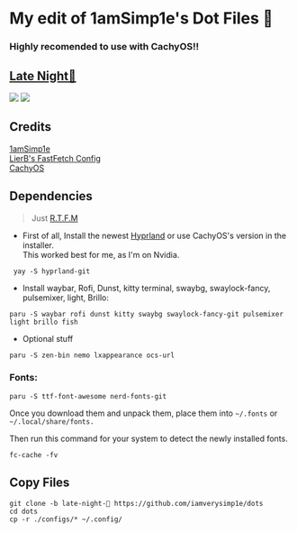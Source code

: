 # My edit of 1amSimp1e's Dot Files 📁


### Highly recomended to use with CachyOS!!

## [Late Night🌃]()

![](https://fuji.s-ul.eu/KDu0u966)
![](https://fuji.s-ul.eu/e8oXLpoo)

## Credits

[1amSimp1e](https://github.com/1amSimp1e/dots)\
[LierB's FastFetch Config](https://github.com/LierB/fastfetch) \
[CachyOS](https://cachyos.org)

## Dependencies

> Just [R.T.F.M](https://en.wikipedia.org/wiki/RTFM)

- First of all, Install the newest [Hyprland](https://hyprland.org/) or use CachyOS's  version in the installer. \
This worked best for me, as I'm on Nvidia.

 ```
  yay -S hyprland-git
 ```


- Install waybar, Rofi, Dunst, kitty terminal, swaybg, swaylock-fancy, pulsemixer, light, Brillo:

```
paru -S waybar rofi dunst kitty swaybg swaylock-fancy-git pulsemixer light brillo fish
```

- Optional stuff
```
paru -S zen-bin nemo lxappearance ocs-url 
```

### Fonts:

  ```
  paru -S ttf-font-awesome nerd-fonts-git
  ```

Once you download them and unpack them, place them into `~/.fonts` or `~/.local/share/fonts.`

Then run this command for your system to detect the newly installed fonts.

```
fc-cache -fv
```

## Copy Files 

```
git clone -b late-night-🌃 https://github.com/iamverysimp1e/dots
cd dots
cp -r ./configs/* ~/.config/
```


